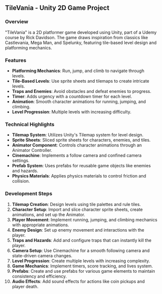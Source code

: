 ## TileVania - Unity 2D Game Project

### Overview
"TileVania" is a 2D platformer game developed using Unity, part of a Udemy course by Rick Davidson. The game draws inspiration from classics like Castlevania, Mega Man, and Spelunky, featuring tile-based level design and platforming mechanics.

### Features
- **Platforming Mechanics**: Run, jump, and climb to navigate through levels.
- **Tile-Based Levels**: Use sprite sheets and tilemaps to create intricate levels.
- **Traps and Enemies**: Avoid obstacles and defeat enemies to progress.
- **Timer**: Adds urgency with a countdown timer for each level.
- **Animation**: Smooth character animations for running, jumping, and climbing.
- **Level Progression**: Multiple levels with increasing difficulty.

### Technical Highlights
- **Tilemap System**: Utilizes Unity's Tilemap system for level design.
- **Sprite Sheets**: Sliced sprite sheets for characters, enemies, and tiles.
- **Animator Component**: Controls character animations through an Animator Controller.
- **Cinemachine**: Implements a follow camera and confined camera settings.
- **Prefab System**: Uses prefabs for reusable game objects like enemies and hazards.
- **Physics Materials**: Applies physics materials to control friction and collision.

### Development Steps
1. **Tilemap Creation**: Design levels using tile palettes and rule tiles.
2. **Character Setup**: Import and slice character sprite sheets, create animations, and set up the Animator.
3. **Player Movement**: Implement running, jumping, and climbing mechanics with appropriate animations.
4. **Enemy Design**: Set up enemy movement and interactions with the player.
5. **Traps and Hazards**: Add and configure traps that can instantly kill the player.
6. **Camera Setup**: Use Cinemachine for a smooth following camera and state-driven camera changes.
7. **Level Progression**: Create multiple levels with increasing complexity.
8. **Game Mechanics**: Implement timers, score tracking, and lives system.
9. **Prefabs**: Create and use prefabs for various game elements to maintain consistency and efficiency.
10. **Audio Effects**: Add sound effects for actions like coin pickups and player death.

